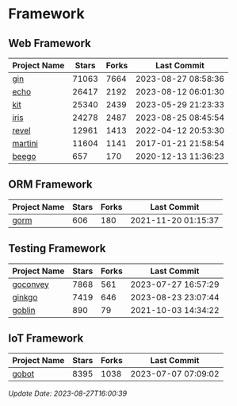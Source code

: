 # Framework

## Web Framework
| Project Name | Stars | Forks | Last Commit |
| ------------ | ----- | ----- | ----------- |
| [gin](https://github.com/gin-gonic/gin) | 71063 | 7664 | 2023-08-27 08:58:36 |
| [echo](https://github.com/labstack/echo) | 26417 | 2192 | 2023-08-12 06:01:30 |
| [kit](https://github.com/go-kit/kit) | 25340 | 2439 | 2023-05-29 21:23:33 |
| [iris](https://github.com/kataras/iris) | 24278 | 2487 | 2023-08-25 08:45:54 |
| [revel](https://github.com/revel/revel) | 12961 | 1413 | 2022-04-12 20:53:30 |
| [martini](https://github.com/go-martini/martini) | 11604 | 1141 | 2017-01-21 21:58:54 |
| [beego](https://github.com/astaxie/beego) | 657 | 170 | 2020-12-13 11:36:23 |

## ORM Framework
| Project Name | Stars | Forks | Last Commit |
| ------------ | ----- | ----- | ----------- |
| [gorm](https://github.com/jinzhu/gorm) | 606 | 180 | 2021-11-20 01:15:37 |

## Testing Framework
| Project Name | Stars | Forks | Last Commit |
| ------------ | ----- | ----- | ----------- |
| [goconvey](https://github.com/smartystreets/goconvey) | 7868 | 561 | 2023-07-27 16:57:29 |
| [ginkgo](https://github.com/onsi/ginkgo) | 7419 | 646 | 2023-08-23 23:07:44 |
| [goblin](https://github.com/franela/goblin) | 890 | 79 | 2021-10-03 14:34:22 |

## IoT Framework
| Project Name | Stars | Forks | Last Commit |
| ------------ | ----- | ----- | ----------- |
| [gobot](https://github.com/hybridgroup/gobot) | 8395 | 1038 | 2023-07-07 07:09:02 |

*Update Date: 2023-08-27T16:00:39*